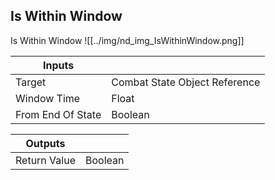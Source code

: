 ## Is Within Window
Is Within Window
![[../img/nd_img_IsWithinWindow.png]]

|Inputs||
|--|--|
| Target | Combat State Object Reference |
| Window Time | Float |
| From End Of State | Boolean |

|Outputs||
|--|--|
| Return Value | Boolean |
